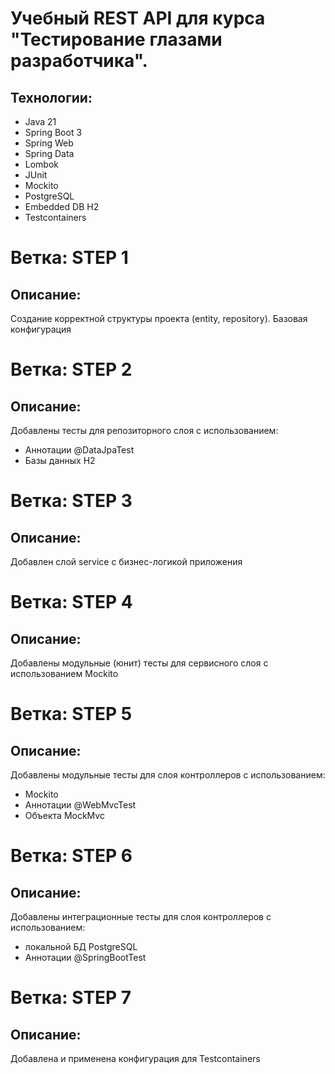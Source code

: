 # Учебный REST API для курса "Тестирование глазами разработчика".

## Технологии:
* Java 21
* Spring Boot 3
* Spring Web
* Spring Data
* Lombok
* JUnit
* Mockito
* PostgreSQL
* Embedded DB H2 
* Testcontainers

# Ветка: STEP 1

## Описание: 
Создание корректной структуры проекта (entity, repository).
Базовая конфигурация

# Ветка: STEP 2
## Описание:
Добавлены тесты для репозиторного слоя с использованием:
* Аннотации @DataJpaTest
* Базы данных H2

# Ветка: STEP 3
## Описание:
Добавлен слой service с бизнес-логикой приложения

# Ветка: STEP 4
## Описание:
Добавлены модульные (юнит) тесты для сервисного слоя с использованием Mockito

# Ветка: STEP 5
## Описание:
Добавлены модульные тесты для слоя контроллеров с использованием:
* Mockito
* Аннотации @WebMvcTest
* Объекта MockMvc

# Ветка: STEP 6
## Описание:
Добавлены интеграционные тесты для слоя контроллеров с использованием:
* локальной БД PostgreSQL
* Аннотации @SpringBootTest

# Ветка: STEP 7
## Описание:
Добавлена и применена конфигурация для Testcontainers 
